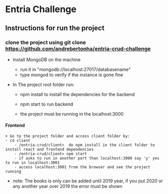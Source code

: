 # Entria Challenge

## Instructions for run the project
 
 ### clone the project using git clone https://github.com/andrebertonha/entria-crud-challenge

 + Install MongoDB on the machine
    - run it in "mongodb://localhost:27017/databasename"
    - type mongod to verify if the instance is gone fine

+ In The project root folder run:
    - npm install to install the dependencies for the backend
    - npm start to run backend

    - the project must be running in the localhost:3000

#### Frontend
    + Go to the project folder and access client folder by:
    - cd client
        - /entria-crud/client>  do npm install in the client folder to install react and frontend dependencies
        - /entria-crud/client> npm start
        - if asks to run in another port than localhost:3000 say 'y' yes to run in localhost:3001
        - access localhost:3001 from the browser and see the project running
        
- note: The books is only can be added until 2019 year, if you put 2020 or any another year over 2019 the error must be shown
